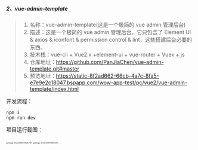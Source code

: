 ##### 2、vue-admin-template

> 1. 名称：vue-admin-template(这是一个极简的 vue admin 管理后台)
> 2. 描述：这是一个极简的 vue admin 管理后台。它只包含了 Element UI & axios & iconfont & permission control & lint，这些搭建后台必要的东西。
> 3. 技术栈：vue-cli + Vue2.x +element-ui + vue-router + Vuex + js
> 4. 仓库地址：https://github.com/PanJiaChen/vue-admin-template.git#master
> 5. 预览地址：https://static-8f2ad662-66cb-4a7c-8fa5-e7e9e2c18047.bspapp.com/wow-app-test/pc/vue2/vue-admin-template/index.html

开发流程：

```
npm i
npm run dev
```

项目运行截图：

<img src="https://webpon-img.oss-cn-guangzhou.aliyuncs.com/imgimage-20221204070826248.png" alt="image-20221204070826248" style="zoom:33%;" />

<img src="https://webpon-img.oss-cn-guangzhou.aliyuncs.com/imgimage-20221204070852343.png" alt="image-20221204070852343" style="zoom:33%;" />